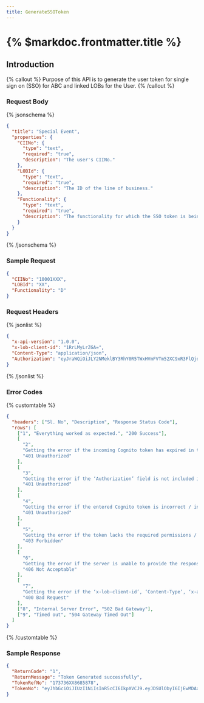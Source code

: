 ```yaml
---
title: GenerateSSOToken
---
```


# {% $markdoc.frontmatter.title %}

## Introduction

{% callout %}
Purpose of this API is to generate the user token for single sign on (SSO) for ABC and linked LOBs for the User.
{% /callout %}

### Request Body

{% jsonschema   %}

```json
{
  "title": "Special Event",
  "properties": {
    "CIINo": {
      "type": "text",
      "required": "true",
      "description": "The user's CIINo."
    },
    "LOBId": {
      "type": "text",
      "required": "true",
      "description": "The ID of the line of business."
    },
    "Functionality": {
      "type": "text",
      "required": "true",
      "description": "The functionality for which the SSO token is being generated"
    }
  }
}
```

{% /jsonschema %}

### Sample Request

```json
{
  "CIINo": "10001XXX",
  "LOBId": "XX",
  "Functionality": "D"
}
```

### Request Headers

{% jsonlist %}

```json
{
  "x-api-version": "1.0.0",
  "x-lob-client-id": "1RrLMyLrZGA=",
  "Content-Type": "application/json",
  "Authorization": "eyJraWQiOiJLY2NMeklBY3RhY0R5TWxHVmFVTm52XC9xR3FlQjd2cnNwSWF3a0Z0M21ZND0iLCJhbGciOiJSUzI1NiJ9.eyJzdWIiOiIzbXUzOXZ1cTJhYmdyMmhkaDlsZGNxMzUyOSI"
}
```

{% /jsonlist %}

### Error Codes

{% customtable %}

```json
{
  "headers": ["Sl. No", "Description", "Response Status Code"],
  "rows": [
    ["1", "Everything worked as expected.", "200 Success"],
    [
      "2",
      "Getting the error if the incoming Cognito token has expired in the API.",
      "401 Unauthorized"
    ],
    [
      "3",
      "Getting the error if the ‘Authorization’ field is not included in the headers of the API.",
      "401 Unauthorized"
    ],
    [
      "4",
      "Getting the error if the entered Cognito token is incorrect / incorrect signature / mismatched issuer / blank in the API.",
      "401 Unauthorized"
    ],
    [
      "5",
      "Getting the error if the token lacks the required permissions / correct credential configuration for specific APIs.",
      "403 Forbidden"
    ],
    [
      "6",
      "Getting the error if the server is unable to provide the response (It may be IP restricted or the domain may be incorrect).",
      "406 Not Acceptable"
    ],
    [
      "7",
      "Getting the error if the ‘x-lob-client-id’, ‘Content-Type’, ‘x-api-version’ field is not included in the header of the API.",
      "400 Bad Request"
    ],
    ["8", "Internal Server Error", "502 Bad Gateway"],
    ["9", "Timed out", "504 Gateway Timed Out"]
  ]
}
```

{% /customtable %}

### Sample Response

```json
{
  "ReturnCode": "1",
  "ReturnMessage": "Token Generated successfully",
  "TokenRefNo": "173736XX8685878",
  "TokenNo": "eyJhbGciOiJIUzI1NiIsInR5cCI6IkpXVCJ9.eyJDSUlObyI6IjEwMDAxMDA0IiwiTE9CSWQiOiIwMSIsIkZ1bmN0aW9uYWxpdHkiOiJEIiwiRGF0ZSI6IjIwMjUtMDEtMjBUMDg6NDk6NDYuNzU2WiIsImlhdCI6MTczNzM2Mjk4NiwiZXhwIjoxNzM3MzY2NTg2fQ.19jRSvaXzRBo0CUFx-Fv20Sl_k"
}
```
